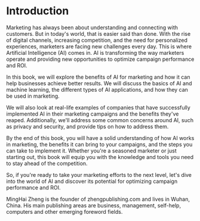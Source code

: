 # Introduction

Marketing has always been about understanding and connecting with customers. But in today's world, that is easier said than done. With the rise of digital channels, increasing competition, and the need for personalized experiences, marketers are facing new challenges every day. This is where Artificial Intelligence (AI) comes in. AI is transforming the way marketers operate and providing new opportunities to optimize campaign performance and ROI.

In this book, we will explore the benefits of AI for marketing and how it can help businesses achieve better results. We will discuss the basics of AI and machine learning, the different types of AI applications, and how they can be used in marketing.

We will also look at real-life examples of companies that have successfully implemented AI in their marketing campaigns and the benefits they've reaped. Additionally, we'll address some common concerns around AI, such as privacy and security, and provide tips on how to address them.

By the end of this book, you will have a solid understanding of how AI works in marketing, the benefits it can bring to your campaigns, and the steps you can take to implement it. Whether you're a seasoned marketer or just starting out, this book will equip you with the knowledge and tools you need to stay ahead of the competition.

So, if you're ready to take your marketing efforts to the next level, let's dive into the world of AI and discover its potential for optimizing campaign performance and ROI.

MingHai Zheng is the founder of zhengpublishing.com and lives in Wuhan, China. His main publishing areas are business, management, self-help, computers and other emerging foreword fields.

